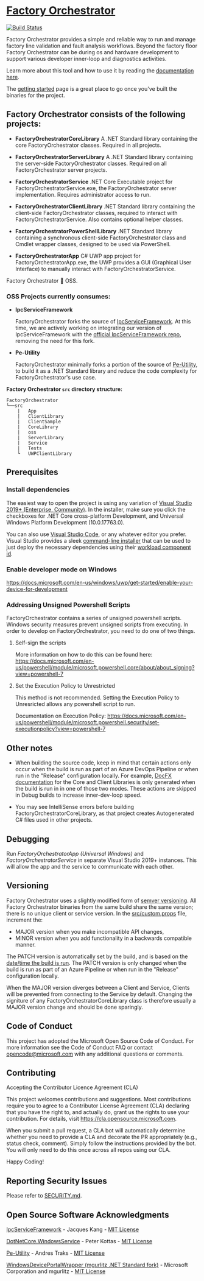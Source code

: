 # [Factory Orchestrator](https://microsoft.github.io/FactoryOrchestrator/)

 [![Build Status](https://microsoft.visualstudio.com/OneCore/_apis/build/status/FactoryOrchestrator/FO-PublicFacing-CI?branchName=main)](https://microsoft.visualstudio.com/OneCore/_build/latest?definitionId=54749&branchName=main)

Factory Orchestrator provides a simple and reliable way to run and manage factory line validation and fault analysis workflows. Beyond the factory floor Factory Orchestrator can be during os and hardware development to support various developer inner-loop and diagnostics activities.

Learn more about this tool and how to use it by reading the [documentation here](https://microsoft.github.io/FactoryOrchestrator/).

The [getting started](https://microsoft.github.io/FactoryOrchestrator/get-started-with-factory-orchestrator/) page is a great place to go once you've built the binaries for the project.

## **Factory Orchestrator consists of the following projects:**

* **FactoryOrchestratorCoreLibrary**
 A .NET Standard library containing the core FactoryOrchestrator classes. Required in all projects.

* **FactoryOrchestratorServerLibrary**
 A .NET Standard library containing the server-side FactoryOrchestrator classes. Required on all FactoryOrchestrator server projects.

* **FactoryOrchestratorService**
 .NET Core Executable project for FactoryOrchestratorService.exe, the FactoryOrchestrator server implementation. Requires administrator access to run.

* **FactoryOrchestratorClientLibrary**
 .NET Standard library containing the client-side FactoryOrchestrator classes, required to interact with FactoryOrchestratorService. Also contains optional helper classes.

* **FactoryOrchestratorPowerShellLibrary**
 .NET Standard library containing a synchronous client-side FactoryOrchestrator class and Cmdlet wrapper classes, designed to be used via PowerShell.

* **FactoryOrchestratorApp**
 C# UWP app project for FactoryOrchestratorApp.exe, the UWP provides a GUI (Graphical User Interface) to manually interact with FactoryOrchestratorService.

Factory Orchestrator :green_heart: OSS.

### **OSS Projects currently consumes:**

* **IpcServiceFramework**

    FactoryOrchestrator forks the source of [IpcServiceFramework](https://github.com/jacqueskang/IpcServiceFramework). At this time, we are actively working on integrating our version of IpcServiceFramework with the [official IpcServiceFramework repo](https://github.com/jacqueskang/IpcServiceFramework), removing the need for this fork.

* **Pe-Utility**

    FactoryOrchestrator minimally forks a portion of the source of [Pe-Utility](https://github.com/AndresTraks/pe-utility), to build it as a .NET Standard library and reduce the code complexity for FactoryOrchestrator's use case.


**Factory Orchestrator ```src``` directory structure:**

```
FactoryOrchestrator
└──src
    |   App
    |   ClientLibrary
    |   ClientSample
    |   CoreLibrary
    |   oss
    |   ServerLibrary
    |   Service
    |   Tests
    └   UWPClientLibrary
```

## Prerequisites

### Install dependencies

The easiest way to open the project is using any variation of [Visual Studio 2019+ (Enterprise, Community)](https://visualstudio.microsoft.com/vs/). In the installer, make sure you click the checkboxes for .NET Core cross-platform Development, and Universal Windows Platform Development (10.0.17763.0).

You can also use [Visual Studio Code](https://code.visualstudio.com/), or any whatever editor you prefer. Visual Studio provides a sleek [command-line installer](https://docs.microsoft.com/en-us/visualstudio/install/use-command-line-parameters-to-install-visual-studio) that can be used to just deploy the necessary dependencies using their [workload component id](https://docs.microsoft.com/en-us/visualstudio/install/workload-component-id-vs-community).

### Enable developer mode on Windows

https://docs.microsoft.com/en-us/windows/uwp/get-started/enable-your-device-for-development

### Addressing Unsigned Powershell Scripts
FactoryOrchestrator contains a series of unsigned powershell scripts. Windows security measures prevent unsigned scripts from executing. In order to develop on FactoryOrchestrator, you need to do one of two things.

1. Self-sign the scripts

   More information on how to do this can be found here: https://docs.microsoft.com/en-us/powershell/module/microsoft.powershell.core/about/about_signing?view=powershell-7

2. Set the Execution Policy to Unrestricted
   
    This method is not recommended. Setting the Execution Policy to Unresricted allows any powershell script to run. 

    Documentation on Execution Policy:
https://docs.microsoft.com/en-us/powershell/module/microsoft.powershell.security/set-executionpolicy?view=powershell-7

## Other notes
* When building the source code, keep in mind that certain actions only occur when the build is run as part of an Azure DevOps Pipeline or when run in the "Release" configuration locally. For example, [DocFX documentation](https://dotnet.github.io/docfx/) for the Core and Client Libraries is only generated when the build is run in in one of those two modes. These actions are skipped in Debug builds to increase inner-dev-loop speed.

* You may see IntelliSense errors before building FactoryOrchestratorCoreLibrary, as that project creates Autogenerated C# files used in other projects.

## Debugging

Run _FactoryOrchestratorApp (Universal Windows)_ and _FactoryOrchestratorService_ in separate Visual Studio 2019+ instances. This will allow the app and the service to communicate with each other.

## Versioning

Factory Orchestrator uses a slightly modified form of [semver versioning](https://semver.org/). All Factory Orchestrator binaries from the same build share the same version; there is no unique client or service version. In the [src/custom.props](src/custom.props) file, increment the:

* MAJOR version when you make incompatible API changes,
* MINOR version when you add functionality in a backwards compatible manner.

The PATCH version is automatically set by the build, and is based on the [date/time the build is run](build/SetSourceVersion.ps1). The PATCH version is only changed when the build is run as part of an Azure Pipeline or when run in the "Release" configuration locally.

When the MAJOR version diverges between a Client and Service, Clients will be prevented from connecting to the Service by default. Changing the signiture of any FactoryOrchestratorCoreLibrary class is therefore usually a MAJOR version change and should be done sparingly.

## Code of Conduct

 This project has adopted the Microsoft Open Source Code of Conduct. For more information see the Code of Conduct FAQ or contact opencode@microsoft.com with any additional questions or comments.

## Contributing

 Accepting the Contributor Licence Agreement (CLA)

 This project welcomes contributions and suggestions. Most contributions require you to agree to a Contributor License Agreement (CLA) declaring that you have the right to, and actually do, grant us the rights to use your contribution. For details, visit <https://cla.opensource.microsoft.com>.

 When you submit a pull request, a CLA bot will automatically determine whether you need to provide a CLA and decorate the PR appropriately (e.g., status check, comment). Simply follow the instructions provided by the bot. You will only need to do this once across all repos using our CLA.

Happy Coding!

## Reporting Security Issues

Please refer to [SECURITY.md](./SECURITY.md).

## Open Source Software Acknowledgments

[IpcServiceFramework](https://github.com/jacqueskang/IpcServiceFramework) - Jacques Kang - [MIT License](https://github.com/jacqueskang/IpcServiceFramework/blob/develop/LICENSE)

[DotNetCore.WindowsService](https://github.com/PeterKottas/DotNetCore.WindowsService) - Peter Kottas - [MIT License](https://github.com/PeterKottas/DotNetCore.WindowsService/blob/master/LICENSE)

[Pe-Utility](https://github.com/AndresTraks/pe-utility) - Andres Traks - [MIT License](https://github.com/AndresTraks/pe-utility/blob/master/LICENSE)

[WindowsDevicePortalWrapper (mgurlitz .NET Standard fork)](https://github.com/mgurlitz/WindowsDevicePortalWrapper/tree/feat-standard) - Microsoft Corporation and mgurlitz - [MIT License](https://github.com/mgurlitz/WindowsDevicePortalWrapper/blob/feat-standard/License.txt)
